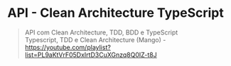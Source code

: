 # API - Clean Architecture TypeScript

> API com Clean Architecture, TDD, BDD e TypeScript </br>
> Typescript, TDD e Clean Architecture (Mango) - https://youtube.com/playlist?list=PL9aKtVrF05DxIrtD3CuXGnzq8Q0IZ-t8J


